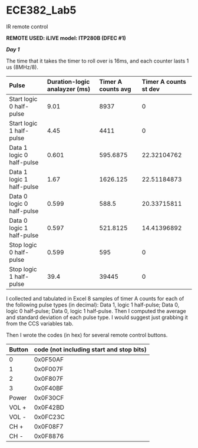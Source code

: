 ECE382_Lab5
===========

IR remote control

__REMOTE USED: iLIVE model: ITP280B (DFEC #1)__

__*Day 1*__

The time that it takes the timer to roll over is 16ms, and each counter lasts 1 us (8MHz/8).

|Pulse|Duration-logic analayzer (ms)|Timer A counts avg|Timer A counts st dev|
|:--|:--|:--|:--|
|Start logic 0 half-pulse|9.01|8937|0|
|Start logic 1 half-pulse|4.45|4411|0|
|Data 1 logic 0 half-pulse|0.601|595.6875|22.32104762|
|Data 1 logic 1 half-pulse|1.67|1626.125|22.51184873|
|Data 0 logic 0 half-pulse|0.599|588.5|20.33715811|
|Data 0 logic 1 half-pulse|0.597|521.8125|14.41396892|
|Stop logic 0 half-pulse|0.599|595|0|
|Stop logic 1 half-pulse|39.4|39445|0|

I collected and tabulated in Excel 8 samples of timer A counts for each of the following pulse types (in decimal): Data 1, logic 1 half-pulse; Data 0, logic 0 half-pulse; Data 0, logic 1 half-pulse. Then I computed the average and standard deviation of each pulse type. I would suggest just grabbing it from the CCS variables tab.

Then I wrote the codes (in hex) for several remote control buttons.

|Button|code (not including start and stop bits)|
|:--|:--|
|0|0x0F50AF|	
|1|0x0F007F|
|2|0x0F807F|
|3|0x0F40BF|
|Power|0x0F30CF|	
|VOL +|0x0F42BD|
|VOL -|0x0FC23C|
|CH +|0x0F08F7|
|CH -|0x0F8876|	


